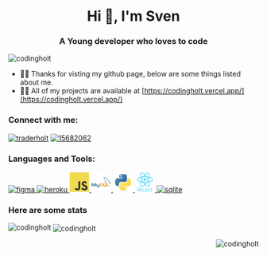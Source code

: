 <h1 align="center">Hi 👋, I'm Sven</h1>
<h3 align="center">A Young developer who loves to code</h3>

<p align="left"> <img src="https://komarev.com/ghpvc/?username=codingholt&label=Profile%20views&color=0e75b6&style=flat" alt="codingholt" /> </p>


- 🙋‍♂️ Thanks for visting my github page, below are some things listed about me.
- 👨‍💻 All of my projects are available at [https://codingholt.vercel.app/](https://codingholt.vercel.app/)

<h3 align="left">Connect with me:</h3>
<p align="left">
<a href="https://twitter.com/traderholt" target="blank"><img align="center" src="https://raw.githubusercontent.com/rahuldkjain/github-profile-readme-generator/master/src/images/icons/Social/twitter.svg" alt="traderholt" height="30" width="40" /></a>
<a href="https://stackoverflow.com/users/15682062" target="blank"><img align="center" src="https://raw.githubusercontent.com/rahuldkjain/github-profile-readme-generator/master/src/images/icons/Social/stack-overflow.svg" alt="15682062" height="30" width="40" /></a>
</p>

<h3 align="left">Languages and Tools:</h3>
<p align="left"> <a href="https://www.figma.com/" target="_blank" rel="noreferrer"> <img src="https://www.vectorlogo.zone/logos/figma/figma-icon.svg" alt="figma" width="40" height="40"/> </a> <a href="https://heroku.com" target="_blank" rel="noreferrer"> <img src="https://www.vectorlogo.zone/logos/heroku/heroku-icon.svg" alt="heroku" width="40" height="40"/> </a> <a href="https://developer.mozilla.org/en-US/docs/Web/JavaScript" target="_blank" rel="noreferrer"> <img src="https://raw.githubusercontent.com/devicons/devicon/master/icons/javascript/javascript-original.svg" alt="javascript" width="40" height="40"/> </a> <a href="https://www.mysql.com/" target="_blank" rel="noreferrer"> <img src="https://raw.githubusercontent.com/devicons/devicon/master/icons/mysql/mysql-original-wordmark.svg" alt="mysql" width="40" height="40"/> </a> <a href="https://www.python.org" target="_blank" rel="noreferrer"> <img src="https://raw.githubusercontent.com/devicons/devicon/master/icons/python/python-original.svg" alt="python" width="40" height="40"/> </a> <a href="https://reactjs.org/" target="_blank" rel="noreferrer"> <img src="https://raw.githubusercontent.com/devicons/devicon/master/icons/react/react-original-wordmark.svg" alt="react" width="40" height="40"/> </a> <a href="https://www.sqlite.org/" target="_blank" rel="noreferrer"> <img src="https://www.vectorlogo.zone/logos/sqlite/sqlite-icon.svg" alt="sqlite" width="40" height="40"/> </a> </p>


<h3>Here are some stats</h3>
<p><img align="left" src="https://github-readme-stats.vercel.app/api/top-langs?username=codingholt&show_icons=true&locale=en" alt="codingholt" /></p>

<p>&nbsp;<img align="center" src="https://github-readme-stats.vercel.app/api?username=codingholt&show_icons=true&locale=en" alt="codingholt" /></p>

<p><img align="right" src="https://github-readme-streak-stats.herokuapp.com/?user=codingholt&" alt="codingholt" /></p>
